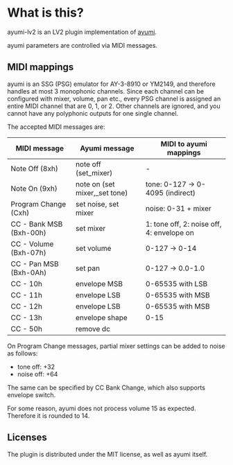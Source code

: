# What is this?

ayumi-lv2 is an LV2 plugin implementation of [ayumi](https://github.com/true-grue/ayumi).

ayumi parameters are controlled via MIDI messages.

## MIDI mappings

ayumi is an SSG (PSG) emulator for AY-3-8910 or YM2149, and therefore handles at most 3 monophonic channels. Since each channel can be configured with mixer, volume, pan etc., every PSG channel is assigned an entire MIDI channel that are 0, 1, or 2. Other channels are ignored, and you cannot have any polyphonic outputs for one single channel.

The accepted MIDI messages are:

| MIDI message | Ayumi message | MIDI to ayumi mappings |
|-|-|-|
| Note Off (8xh) | note off (set_mixer) | - |
| Note On (9xh) | note on (set mixer,_set tone) | tone: 0-127 -> 0-4095 (indirect) |
| Program Change (Cxh) | set noise, set mixer | noise: 0-31 + mixer |
| CC - Bank MSB (Bxh-00h) | set mixer | 1: tone off, 2: noise off, 4: envelope on |
| CC - Volume (Bxh-07h) | set volume | 0-127 -> 0-14 |
| CC - Pan MSB (Bxh-0Ah) | set pan | 0-127 -> 0.0-1.0 |
| CC - 10h | envelope MSB | 0-65535 with LSB |
| CC - 11h | envelope LSB | 0-65535 with MSB |
| CC - 12h | envelope LSB | 0-65535 with MSB |
| CC - 13h | envelope shape | 0-15 |
| CC - 50h | remove dc | |

On Program Change messages, partial mixer settings can be added to noise as follows:

- tone off: +32
- noise off: +64

The same can be specified by CC Bank Change, which also supports envelope switch.

For some reason, ayumi does not process volume 15 as expected. Therefore it is rounded to 14.

## Licenses

The plugin is distributed under the MIT license, as well as ayumi itself.

